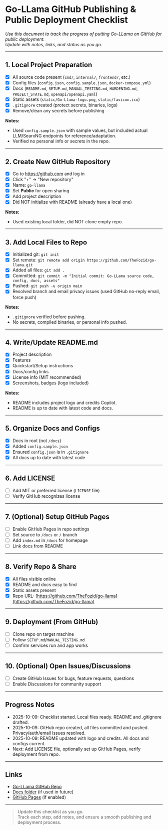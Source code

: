 # Go-LLama GitHub Publishing & Public Deployment Checklist

_Use this document to track the progress of putting Go-LLama on GitHub for public deployment.  
Update with notes, links, and status as you go._

---

## **1. Local Project Preparation**

- [x] All source code present (`cmd/`, `internal/`, `frontend/`, etc.)
- [x] Config files (`config.json`, `config.sample.json`, `docker-compose.yml`)
- [x] Docs (`README.md`, `SETUP.md`, `MANUAL_TESTING.md`, `HARDENING.md`, `PROJECT_STATE.md`, `openapi/openapi.yaml`)
- [x] Static assets (`static/Go-Llama-logo.png`, `static/favicon.ico`)
- [x] `.gitignore` created (protect secrets, binaries, logs)
- [x] Remove/clean any secrets before publishing

**Notes:**  
- Used `config.sample.json` with sample values, but included actual LLM/SearxNG endpoints for reference/adaptation.
- Verified no personal info or secrets in the repo.

---

## **2. Create New GitHub Repository**

- [x] Go to https://github.com and log in
- [x] Click "+" → "New repository"
- [x] Name: `go-llama`
- [x] Set **Public** for open sharing
- [x] Add project description
- [x] Did NOT initialize with README (already have a local one)

**Notes:**  
- Used existing local folder, did NOT clone empty repo.

---

## **3. Add Local Files to Repo**

- [x] Initialized git: `git init`
- [x] Set remote: `git remote add origin https://github.com/TheFozid/go-llama.git`
- [x] Added all files: `git add .`
- [x] Committed: `git commit -m "Initial commit: Go-LLama source code, config, docs, assets"`
- [x] Pushed: `git push -u origin main`
- [x] Resolved branch and email privacy issues (used GitHub no-reply email, force push)

**Notes:**  
- `.gitignore` verified before pushing.
- No secrets, compiled binaries, or personal info pushed.

---

## **4. Write/Update README.md**

- [x] Project description
- [x] Features
- [x] Quickstart/Setup instructions
- [x] Docs/config links
- [x] License info (MIT recommended)
- [x] Screenshots, badges (logo included)

**Notes:**  
- README includes project logo and credits Copilot.
- README is up to date with latest code and docs.

---

## **5. Organize Docs and Configs**

- [x] Docs in root (not `/docs`)
- [x] Added `config.sample.json`
- [x] Ensured `config.json` is in `.gitignore`
- [x] All docs up to date with latest code

---

## **6. Add LICENSE**

- [ ] Add MIT or preferred license (`LICENSE` file)
- [ ] Verify GitHub recognizes license

---

## **7. (Optional) Setup GitHub Pages**

- [ ] Enable GitHub Pages in repo settings
- [ ] Set source to `/docs` or `/` branch
- [ ] Add `index.md` in `/docs` for homepage
- [ ] Link docs from README

---

## **8. Verify Repo & Share**

- [x] All files visible online
- [x] README and docs easy to find
- [x] Static assets present
- [x] Repo URL: [https://github.com/TheFozid/go-llama](https://github.com/TheFozid/go-llama)

---

## **9. Deployment (From GitHub)**

- [ ] Clone repo on target machine
- [ ] Follow `SETUP.md`/`MANUAL_TESTING.md`
- [ ] Confirm services run and app works

---

## **10. (Optional) Open Issues/Discussions**

- [ ] Create GitHub Issues for bugs, feature requests, questions
- [ ] Enable Discussions for community support

---

## **Progress Notes**

- 2025-10-09: Checklist started. Local files ready. README and .gitignore drafted.
- 2025-10-09: GitHub repo created, all files committed and pushed. Privacy/auth/email issues resolved.
- 2025-10-09: README updated with logo and credits. All docs and configs current.
- Next: Add LICENSE file, optionally set up GitHub Pages, verify deployment from repo.

---

## **Links**

- [Go-LLama GitHub Repo](https://github.com/TheFozid/go-llama)
- [Docs folder](https://github.com/TheFozid/go-llama/tree/main/docs) (if used in future)
- [GitHub Pages](https://TheFozid.github.io/go-llama) (if enabled)

---

> Update this checklist as you go.  
> Track each step, add notes, and ensure a smooth publishing and deployment process.
